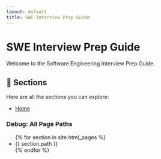```yaml
---
layout: default
title: SWE Interview Prep Guide
---
```


# SWE Interview Prep Guide  

Welcome to the Software Engineering Interview Prep Guide.  

## 📌 Sections  

Here are all the sections you can explore:

- [Home](index.md)


<h3>Debug: All Page Paths</h3>
<ul>
  {% for section in site.html_pages %}
    <li>{{ section.path }}</li>
  {% endfor %}
</ul>
